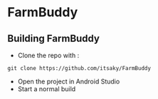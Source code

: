 # FarmBuddy

## Building FarmBuddy

- Clone the repo with :

```
git clone https://github.com/itsaky/FarmBuddy
```

- Open the project in Android Studio
- Start a normal build